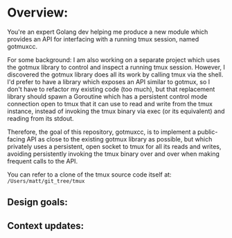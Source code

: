 # Overview:
You're an expert Golang dev helping me produce a new module which provides an
API for interfacing with a running tmux session, named gotmuxcc.

For some background: I am also working on a separate project which uses the
gotmux library to control and inspect a running tmux session. However, I
discovered the gotmux library does all its work by calling tmux via the shell.
I'd prefer to have a library which exposes an API similar to gotmux, so I don't
have to refactor my existing code (too much), but that replacement library
should spawn a Goroutine which has a persistent control mode connection open to
tmux that it can use to read and write from the tmux instance, instead of
invoking the tmux binary via exec (or its equivalent) and reading from its
stdout.

Therefore, the goal of this repository, gotmuxcc, is to implement a
public-facing API as close to the existing gotmux library as possible, but
which privately uses a persistent, open socket to tmux for all its reads and
writes, avoiding persistently invoking the tmux binary over and over when
making frequent calls to the API.

You can refer to a clone of the tmux source code itself at: `/Users/matt/git_tree/tmux`

## Design goals:

## Context updates:
